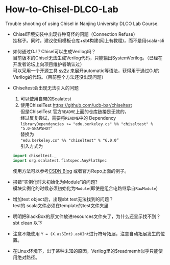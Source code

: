 # How-to-Chisel-DLCO-Lab
Trouble shooting of using Chisel in Nanjing University DLCO Lab Course.


- Chisel环境安装中出现各种奇怪的问题（Connection Refuse）   
挂梯子。同时，建议使用模板仓库+sbt构建(网上有教程)，而不是用scala-cli  
- 如何通过OJ？Chisel可以生成Verilog吗？  
目前版本的Chisel无法生成Verilog代码，只能输出SystemVerilog。（已经在开发者论坛上向项目维护者确认过）  
可以采用一个开源工具 [sv2v](https://github.com/zachjs/sv2v)  来展开automatic等语法，获得用于通过OJ的Verilog的代码。（目前整个方法还没出现问题）  
- Chiseltest会出现无法引入的问题  
  1. 可以使用自带的Scalatest
  2. 使用ChiselTest https://github.com/ucb-bar/chiseltest  
    但是ChiselTest 官方`README`上面的仓库链接是无效的，  
    经过反复尝试，需要将`README`中的 Dependency  
    `libraryDependencies += "edu.berkeley.cs" %% "chiseltest" % "5.0-SNAPSHOT”`  
    替换为  
    `"edu.berkeley.cs" %% "chiseltest" % "6.0.0”`  
    引入方式为  
    ```scala
    import chiseltest._
    import org.scalatest.flatspec.AnyFlatSpec
    ```  
    使用方法可以参考[CSDN Blog](https://blog.csdn.net/weixin_43681766/article/details/125590735) 或者官方Repo上面的例子。

- 报错“实例化时未初始化为Module”的问题?  
    模块实例化的时候必须初始化为`Module`(即使是组合电路继承自`RawModule`)  
- 增加test object后，出现sbt test无法找到的问题？  
    test的.scala文件必须在template的test文件夹里
- 明明把BlackBox的原文件放进resources文件夹了，为什么还显示找不到？
  sbt clean 以下
- 注意不能使用 `Y = (X.asSInt).asUInt`进行符号拓展，注意自动拓展发生的位置。
- 在Linux环境下，出于某种未知的原因，Verilog里的\$readmemh似乎只能使用绝对路径。
